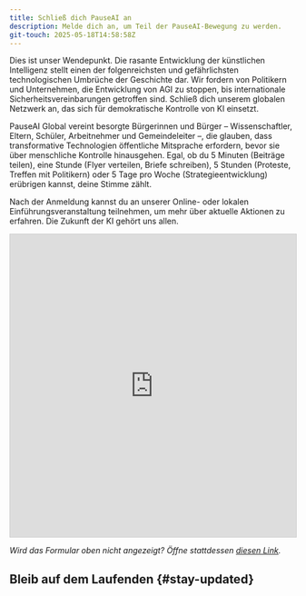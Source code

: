 ```yaml
---
title: Schließ dich PauseAI an
description: Melde dich an, um Teil der PauseAI-Bewegung zu werden.
git-touch: 2025-05-18T14:58:58Z
---
```

Dies ist unser Wendepunkt.
Die rasante Entwicklung der künstlichen Intelligenz stellt einen der folgenreichsten und gefährlichsten technologischen Umbrüche der Geschichte dar.
Wir fordern von Politikern und Unternehmen, die Entwicklung von AGI zu stoppen, bis internationale Sicherheitsvereinbarungen getroffen sind.
Schließ dich unserem globalen Netzwerk an, das sich für demokratische Kontrolle von KI einsetzt.

PauseAI Global vereint besorgte Bürgerinnen und Bürger – Wissenschaftler, Eltern, Schüler, Arbeitnehmer und Gemeindeleiter –, die glauben, dass transformative Technologien öffentliche Mitsprache erfordern, bevor sie über menschliche Kontrolle hinausgehen.
Egal, ob du 5 Minuten (Beiträge teilen), eine Stunde (Flyer verteilen, Briefe schreiben), 5 Stunden (Proteste, Treffen mit Politikern) oder 5 Tage pro Woche (Strategieentwicklung) erübrigen kannst, deine Stimme zählt.

Nach der Anmeldung kannst du an unserer Online- oder lokalen Einführungsveranstaltung teilnehmen, um mehr über aktuelle Aktionen zu erfahren.
Die Zukunft der KI gehört uns allen.

<iframe class="airtable-embed" src="https://airtable.com/embed/appWPTGqZmUcs3NWu/pag7ztLh27Omj5s2n/form" frameborder="0" onmousewheel="" width="100%" height="533" style="background: transparent; border: 1px solid #ccc;"></iframe>

_Wird das Formular oben nicht angezeigt? Öffne stattdessen [diesen Link](https://airtable.com/embed/appWPTGqZmUcs3NWu/pag7ztLh27Omj5s2n/form)._

<script>
import NewsletterSignup from '$lib/components/NewsletterSignup.svelte';
</script>

## Bleib auf dem Laufenden {#stay-updated}

<NewsletterSignup />